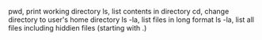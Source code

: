pwd, print working directory
ls, list contents in directory
cd, change directory to user's home directory
ls -la, list files in long format
ls -la, list all files including hiddien files (starting with .)

